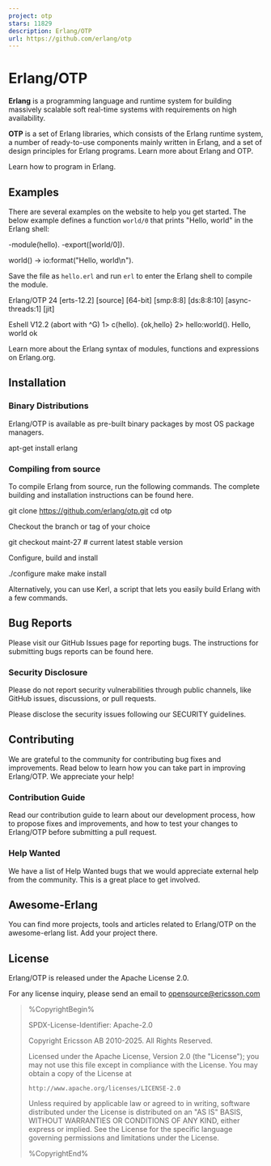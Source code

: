```yaml
---
project: otp
stars: 11829
description: Erlang/OTP
url: https://github.com/erlang/otp
---
```


Erlang/OTP
==========

**Erlang** is a programming language and runtime system for building massively scalable soft real-time systems with requirements on high availability.

**OTP** is a set of Erlang libraries, which consists of the Erlang runtime system, a number of ready-to-use components mainly written in Erlang, and a set of design principles for Erlang programs. Learn more about Erlang and OTP.

Learn how to program in Erlang.

Examples
--------

There are several examples on the website to help you get started. The below example defines a function `world/0` that prints "Hello, world" in the Erlang shell:

\-module(hello).
-export(\[world/0\]).

world() \-> io:format("Hello, world\\n").

Save the file as `hello.erl` and run `erl` to enter the Erlang shell to compile the module.

Erlang/OTP 24 \[erts-12.2\] \[source\] \[64-bit\] \[smp:8:8\] \[ds:8:8:10\] \[async-threads:1\] \[jit\]

Eshell V12.2  (abort with ^G)
1> c(hello).
{ok,hello}
2> hello:world().
Hello, world
ok

Learn more about the Erlang syntax of modules, functions and expressions on Erlang.org.

Installation
------------

### Binary Distributions

Erlang/OTP is available as pre-built binary packages by most OS package managers.

apt-get install erlang

### Compiling from source

To compile Erlang from source, run the following commands. The complete building and installation instructions can be found here.

git clone https://github.com/erlang/otp.git
cd otp

Checkout the branch or tag of your choice

git checkout maint-27    # current latest stable version

Configure, build and install

./configure
make
make install

Alternatively, you can use Kerl, a script that lets you easily build Erlang with a few commands.

Bug Reports
-----------

Please visit our GitHub Issues page for reporting bugs. The instructions for submitting bugs reports can be found here.

### Security Disclosure

Please do not report security vulnerabilities through public channels, like GitHub issues, discussions, or pull requests.

Please disclose the security issues following our SECURITY guidelines.

Contributing
------------

We are grateful to the community for contributing bug fixes and improvements. Read below to learn how you can take part in improving Erlang/OTP. We appreciate your help!

### Contribution Guide

Read our contribution guide to learn about our development process, how to propose fixes and improvements, and how to test your changes to Erlang/OTP before submitting a pull request.

### Help Wanted

We have a list of Help Wanted bugs that we would appreciate external help from the community. This is a great place to get involved.

Awesome-Erlang
--------------

You can find more projects, tools and articles related to Erlang/OTP on the awesome-erlang list. Add your project there.

License
-------

Erlang/OTP is released under the Apache License 2.0.

For any license inquiry, please send an email to opensource@ericsson.com

> %CopyrightBegin%
> 
> SPDX-License-Identifier: Apache-2.0
> 
> Copyright Ericsson AB 2010-2025. All Rights Reserved.
> 
> Licensed under the Apache License, Version 2.0 (the "License"); you may not use this file except in compliance with the License. You may obtain a copy of the License at
> 
> ```
> http://www.apache.org/licenses/LICENSE-2.0
> ```
> 
> Unless required by applicable law or agreed to in writing, software distributed under the License is distributed on an "AS IS" BASIS, WITHOUT WARRANTIES OR CONDITIONS OF ANY KIND, either express or implied. See the License for the specific language governing permissions and limitations under the License.
> 
> %CopyrightEnd%
